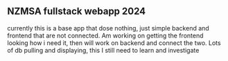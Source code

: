 ## NZMSA fullstack webapp 2024 
currently this is a base app that dose nothing, just simple backend and frontend that are not connected.
Am working on getting the frontend looking how i need it, then will work on backend and connect the two. 
Lots of db pulling and displaying, this I still need to learn and investigate
